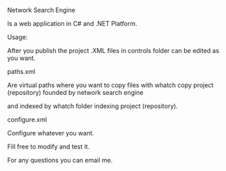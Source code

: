 Network Search Engine

Is a web application in C# and .NET Platform.

Usage:

After you publish the project .XML files in controls folder can
be edited as you want.

paths.xml

Are virtual paths where you want to copy files with whatch copy project (repository) founded by network search engine

and indexed by whatch folder indexing project (repository).

configure.xml

Configure whatever you want.

Fill free to modify and test it.

For any questions you can email me.
